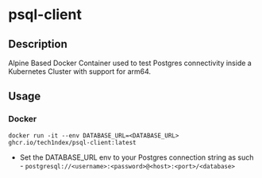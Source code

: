 # psql-client

## Description

Alpine Based Docker Container used to test Postgres connectivity inside a Kubernetes Cluster with support for arm64.

## Usage

### Docker

`docker run -it --env DATABASE_URL=<DATABASE_URL> ghcr.io/tech1ndex/psql-client:latest`

  - Set the DATABASE_URL env to your Postgres connection string as such -  `postgresql://<username>:<password>@<host>:<port>/<database>`
